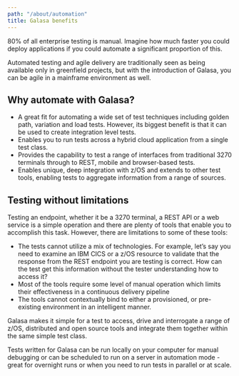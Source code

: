 ```yaml
---
path: "/about/automation"
title: Galasa benefits
---
```


80% of all enterprise testing is manual. Imagine how much faster you could deploy applications if you could automate a significant proportion of this. 

Automated testing and agile delivery are traditionally seen as being available only in greenfield projects, but with the introduction of Galasa, you can be agile in a mainframe environment as well. 

## Why automate with Galasa?
- A great fit for automating a wide set of test techniques including golden path, variation and load tests. However, its biggest benefit is that it can be used to create integration level tests.
- Enables you to run tests across a hybrid cloud application from a single test class. 
- Provides the capability to test a range of interfaces from traditional 3270 terminals through to REST, mobile and browser-based tests.  
- Enables unique, deep integration with z/OS and extends to other test tools, enabling tests to aggregate information from a range of sources.

## Testing without limitations
Testing an endpoint, whether it be a 3270 terminal, a REST API or a web service is a simple operation and there are plenty of tools 
that enable you to accomplish this task.  However, there are  limitations to some of these tools:

-	The tests cannot utilize a mix of technologies.  For example, let’s say you need to examine an IBM CICS or a z/OS resource to validate that the response from the REST endpoint you are testing is correct.  How can the test get this information without the tester understanding how to access it?
-	Most of the tools require some level of manual operation which limits their effectiveness in a continuous delivery pipeline
-	The tools cannot contextually bind to either a provisioned, or pre-existing environment in an intelligent manner.

Galasa makes it simple for a test to access, drive and interrogate a range of z/OS, distributed and open source tools and integrate them together within the same simple test class.

Tests written for Galasa can be run locally on your computer for manual debugging or can be scheduled to run on a server in automation mode - great for overnight runs or when you need to run tests in parallel or at scale. 


